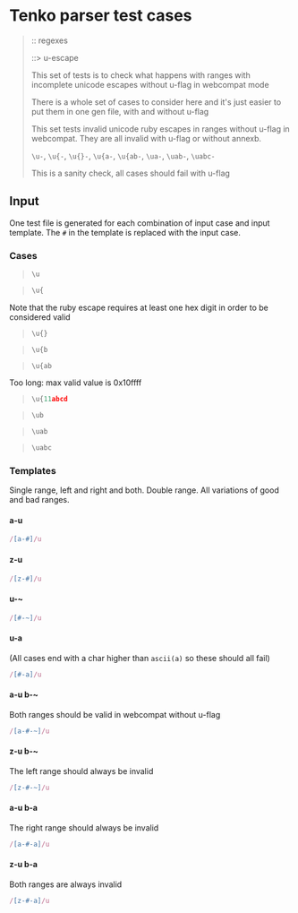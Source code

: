 # Tenko parser test cases

> :: regexes
>
> ::> u-escape
>
> This set of tests is to check what happens with ranges with incomplete unicode escapes without u-flag in webcompat mode
>
> There is a whole set of cases to consider here and it's just easier to put them in one gen file, with and without u-flag
>
> This set tests invalid unicode ruby escapes in ranges without u-flag in webcompat. They are all invalid with u-flag or without annexb.
>
> `\u-`, `\u{-`, `\u{}-`, `\u{a-`, `\u{ab-`, `\ua-`, `\uab-`, `\uabc-`
>
> This is a sanity check, all cases should fail with u-flag

## Input

One test file is generated for each combination of input case and input template. The `#` in the template is replaced with the input case.

### Cases

> `````js
> \u
> `````

> `````js
> \u{
> `````

Note that the ruby escape requires at least one hex digit in order to be considered valid

> `````js
> \u{}
> `````

> `````js
> \u{b
> `````

> `````js
> \u{ab
> `````

Too long: max valid value is 0x10ffff

> `````js
> \u{11abcd
> `````

> `````js
> \ub
> `````

> `````js
> \uab
> `````

> `````js
> \uabc
> `````

### Templates

Single range, left and right and both. Double range. All variations of good and bad ranges.

#### a-u

`````js
/[a-#]/u
`````

#### z-u

`````js
/[z-#]/u
`````

#### u-~

`````js
/[#-~]/u
`````

#### u-a

(All cases end with a char higher than `ascii(a)` so these should all fail)

`````js
/[#-a]/u
`````

#### a-u b-~

Both ranges should be valid in webcompat without u-flag

`````js
/[a-#-~]/u
`````

#### z-u b-~

The left range should always be invalid

`````js
/[z-#-~]/u
`````

#### a-u b-a

The right range should always be invalid

`````js
/[a-#-a]/u
`````

#### z-u b-a

Both ranges are always invalid

`````js
/[z-#-a]/u
`````
